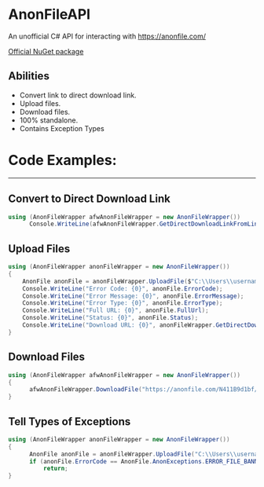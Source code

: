 # AnonFileAPI

An unofficial C# API for interacting with https://anonfile.com/

[Official NuGet package](https://www.nuget.org/packages/Glumboi_AnonfilesAPI/)

## Abilities 
  - Convert link to direct download link.
  - Upload files.
  - Download files.
  - 100% standalone.
  - Contains Exception Types
  
 
# Code Examples:
___
## Convert to Direct Download Link
```c#
using (AnonFileWrapper afwAnonFileWrapper = new AnonFileWrapper())
      Console.WriteLine(afwAnonFileWrapper.GetDirectDownloadLinkFromLink("https://anonfile.com/N411B9d1bf/badstuff.txt"));

```

## Upload Files
```c#
using (AnonFileWrapper anonFileWrapper = new AnonFileWrapper())
{
    AnonFile anonFile = anonFileWrapper.UploadFile($"C:\\Users\\username\\OneDrive\\Documents\\test\\example.txt");
    Console.WriteLine("Error Code: {0}", anonFile.ErrorCode);
    Console.WriteLine("Error Message: {0}", anonFile.ErrorMessage);
    Console.WriteLine("Error Type: {0}", anonFile.ErrorType);
    Console.WriteLine("Full URL: {0}", anonFile.FullUrl);
    Console.WriteLine("Status: {0}", anonFile.Status);
    Console.WriteLine("Download URL: {0}", anonFileWrapper.GetDirectDownloadLinkFromLink(anonFile.FullUrl));
}
```

## Download Files
```c#
using (AnonFileWrapper afwAnonFileWrapper = new AnonFileWrapper())
{
      afwAnonFileWrapper.DownloadFile("https://anonfile.com/N411B9d1bf/badstuff.txt", @"C:\Users\Username\Downloads\badstuff.txt");
}
```
## Tell Types of Exceptions
```c#
using (AnonFileWrapper anonFileWrapper = new AnonFileWrapper())
{
      AnonFile anonFile = anonFileWrapper.UploadFile("C:\\Users\\username\\OneDrive\\Documents\\test\\example.txt");
      if (anonFile.ErrorCode == AnonFile.AnonExceptions.ERROR_FILE_BANNED)
          return;
}
```

